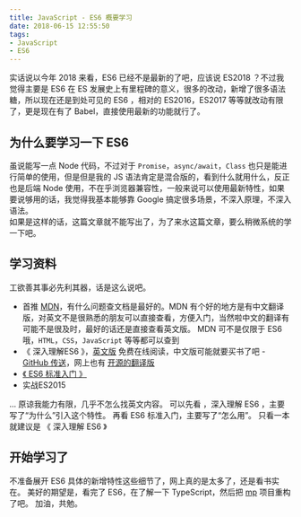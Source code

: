 ```yaml
---
title: JavaScript - ES6 概要学习
date: 2018-06-15 12:55:50
tags:
- JavaScript
- ES6
---
```


实话说以今年 2018 来看，ES6 已经不是最新的了吧，应该说 ES2018 ？不过我觉得主要是 ES6 在 ES 发展史上有里程碑的意义，很多的改动，新增了很多语法糖，所以现在还是到处可见的 ES6 ，相对的 ES2016，ES2017 等等就改动有限了，更是现在有了 Babel，直接使用最新的功能就行了。

## 为什么要学习一下 ES6 
虽说能写一点 Node 代码，不过对于 `Promise`，`async/await`，`Class` 也只是能进行简单的使用，但是但是我的 JS 语法肯定是混合版的，看到什么就用什么，反正也是后端 Node 使用，不在乎浏览器兼容性，一般来说可以使用最新特性，如果要说够用的话，我觉得我基本能够靠 Google 搞定很多场景，不深入原理，不深入语法。   
如果是这样的话，这篇文章就不能写出了，为了来水这篇文章，要么稍微系统的学一下吧。

## 学习资料
工欲善其事必先利其器，话是这么说吧。

<!-- more --> 

- 首推 [MDN](https://developer.mozilla.org/zh-CN/docs/Web/JavaScript)，有什么问题查文档是最好的。MDN 有个好的地方是有中文翻译版，对英文不是很熟悉的朋友可以直接查看，方便入门，当然啦中文的翻译有可能不是很及时，最好的话还是直接查看英文版。 MDN 可不是仅限于 ES6 哦，`HTML`，`CSS`，`JavaScript` 等等都可以查到
- 《 深入理解ES6 》，[英文版](https://leanpub.com/understandinges6/read) 免费在线阅读，中文版可能就要买书了吧 - [GitHub 传送](https://github.com/lenville/understandinges6-suspension)，网上也有 [开源的翻译版](https://github.com/OshotOkill/understandinges6-simplified-chinese) 
- [《 ES6 标准入门 》](http://es6.ruanyifeng.com/)
- 实战ES2015

...
原谅我能力有限，几乎不怎么找英文内容。
可以先看 ，深入理解 ES6 ，主要写了“为什么”引入这个特性。
再看 ES6 标准入门，主要写了“怎么用”。
只看一本就建议是 《 深入理解 ES6 》

## 开始学习了

不准备展开 ES6 具体的新增特性这些细节了，网上真的是太多了，还是看书实在。 
美好的期望是，看完了 ES6，在了解一下 TypeScript，然后把 [mp](https://github.com/dryyun/mp) 项目重构了吧。 
加油，共勉。  

